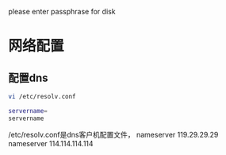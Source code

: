 


please enter passphrase for disk 

# 网络配置

## 配置dns
```bash
vi /etc/resolv.conf

servername=
servername
```

/etc/resolv.conf是dns客户机配置文件，
nameserver 119.29.29.29
nameserver 114.114.114.114


